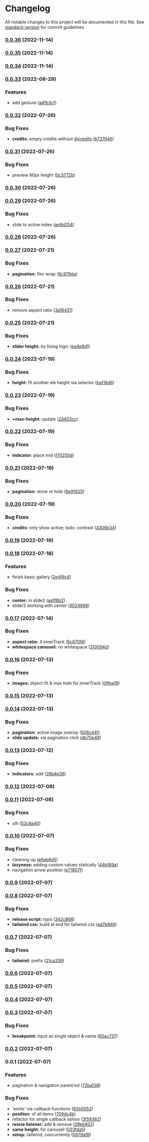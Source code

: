 # Changelog

All notable changes to this project will be documented in this file. See [standard-version](https://github.com/conventional-changelog/standard-version) for commit guidelines.

### [0.0.36](https://github.com/BKeanu1989/custom-carousel/compare/v0.0.35...v0.0.36) (2022-11-14)

### [0.0.35](https://github.com/BKeanu1989/custom-carousel/compare/v0.0.34...v0.0.35) (2022-11-14)

### [0.0.34](https://github.com/BKeanu1989/custom-carousel/compare/v0.0.33...v0.0.34) (2022-11-14)

### [0.0.33](https://github.com/BKeanu1989/custom-carousel/compare/v0.0.32...v0.0.33) (2022-08-29)


### Features

* add gesture ([a4fb3cf](https://github.com/BKeanu1989/custom-carousel/commit/a4fb3cfcc7c46eaa0c937027c8182d5a47788279))

### [0.0.32](https://github.com/BKeanu1989/custom-carousel/compare/v0.0.31...v0.0.32) (2022-07-26)


### Bug Fixes

* **credits:** empty credits without [@credits](https://github.com/credits) ([b727646](https://github.com/BKeanu1989/custom-carousel/commit/b727646b110ccf5b4d5afcbf3c2a12dd19deac30))

### [0.0.31](https://github.com/BKeanu1989/custom-carousel/compare/v0.0.30...v0.0.31) (2022-07-26)


### Bug Fixes

* preview 80px height ([0c3772b](https://github.com/BKeanu1989/custom-carousel/commit/0c3772bbbca7e06853628fe76a2f0dabd62f313d))

### [0.0.30](https://github.com/BKeanu1989/custom-carousel/compare/v0.0.29...v0.0.30) (2022-07-26)

### [0.0.29](https://github.com/BKeanu1989/custom-carousel/compare/v0.0.28...v0.0.29) (2022-07-26)


### Bug Fixes

* slide to active index ([ae9d254](https://github.com/BKeanu1989/custom-carousel/commit/ae9d254e26c61bab2a5a985f55a4a13ef4d89dd1))

### [0.0.28](https://github.com/BKeanu1989/custom-carousel/compare/v0.0.27...v0.0.28) (2022-07-26)

### [0.0.27](https://github.com/BKeanu1989/custom-carousel/compare/v0.0.26...v0.0.27) (2022-07-21)


### Bug Fixes

* **pagination:** flex wrap ([6c979da](https://github.com/BKeanu1989/custom-carousel/commit/6c979dad6704594d8193793820f6b580dbb8d797))

### [0.0.26](https://github.com/BKeanu1989/custom-carousel/compare/v0.0.25...v0.0.26) (2022-07-21)


### Bug Fixes

* remove aspect ratio ([3a16431](https://github.com/BKeanu1989/custom-carousel/commit/3a164311324ce43a291c54052d5bce37a67b6a56))

### [0.0.25](https://github.com/BKeanu1989/custom-carousel/compare/v0.0.24...v0.0.25) (2022-07-21)


### Bug Fixes

* **slider height:** by fixing logic ([ea4e8d1](https://github.com/BKeanu1989/custom-carousel/commit/ea4e8d15de19592da76cf985218a2feb763e5ee7))

### [0.0.24](https://github.com/BKeanu1989/custom-carousel/compare/v0.0.23...v0.0.24) (2022-07-19)


### Bug Fixes

* **height:** fit another ele height via selector ([baf18d6](https://github.com/BKeanu1989/custom-carousel/commit/baf18d6eae04acb55096a642a08d694d4120cf29))

### [0.0.23](https://github.com/BKeanu1989/custom-carousel/compare/v0.0.22...v0.0.23) (2022-07-19)


### Bug Fixes

* **+max-height:** update ([2d403cc](https://github.com/BKeanu1989/custom-carousel/commit/2d403cc6bfdc1cfcc62f6dce11a5a5466d613733))

### [0.0.22](https://github.com/BKeanu1989/custom-carousel/compare/v0.0.21...v0.0.22) (2022-07-19)


### Bug Fixes

* **indicator:** place mid ([f70255d](https://github.com/BKeanu1989/custom-carousel/commit/f70255d10bfe22d6c98133c4fea315a97722cf3f))

### [0.0.21](https://github.com/BKeanu1989/custom-carousel/compare/v0.0.20...v0.0.21) (2022-07-19)


### Bug Fixes

* **pagination:** show or hide ([8e91625](https://github.com/BKeanu1989/custom-carousel/commit/8e916250cb8a70dcd006b34a4b98282361efd09e))

### [0.0.20](https://github.com/BKeanu1989/custom-carousel/compare/v0.0.19...v0.0.20) (2022-07-19)


### Bug Fixes

* **credits:** only show active; todo: contrast ([4306b34](https://github.com/BKeanu1989/custom-carousel/commit/4306b344a00443569e22da76946b93d02239eb35))

### [0.0.19](https://github.com/BKeanu1989/custom-carousel/compare/v0.0.18...v0.0.19) (2022-07-19)

### [0.0.18](https://github.com/BKeanu1989/custom-carousel/compare/v0.0.17...v0.0.18) (2022-07-18)


### Features

* finish basic gallery ([2e4f8c6](https://github.com/BKeanu1989/custom-carousel/commit/2e4f8c6e8963554413b6c9b322b65fedfe1741f8))


### Bug Fixes

* **center:** in slide2 ([aa1f8b2](https://github.com/BKeanu1989/custom-carousel/commit/aa1f8b2f3e11ecfb09783323ce3fc235b01d19fc))
* slider2 working with center ([9024898](https://github.com/BKeanu1989/custom-carousel/commit/9024898b4691c5b7f80aedf2c1339ae5422dedd4))

### [0.0.17](https://github.com/BKeanu1989/custom-carousel/compare/v0.0.16...v0.0.17) (2022-07-14)


### Bug Fixes

* **aspect ratio:** 4 innerTrack ([6c670f4](https://github.com/BKeanu1989/custom-carousel/commit/6c670f4f11f4157507bd1e5107e0416674d072e3))
* **whitespace carousel:** no whitespace ([310094d](https://github.com/BKeanu1989/custom-carousel/commit/310094d813e701a65d77b4328c1b97c9c2a77b47))

### [0.0.16](https://github.com/BKeanu1989/custom-carousel/compare/v0.0.15...v0.0.16) (2022-07-13)


### Bug Fixes

* **images:** object-fit & max hide for innerTrack ([0ffea19](https://github.com/BKeanu1989/custom-carousel/commit/0ffea19c4621402d14e20fba9f850089f4b0f993))

### [0.0.15](https://github.com/BKeanu1989/custom-carousel/compare/v0.0.14...v0.0.15) (2022-07-13)

### [0.0.14](https://github.com/BKeanu1989/custom-carousel/compare/v0.0.13...v0.0.14) (2022-07-13)


### Bug Fixes

* **pagination:** active image overlay ([508cd4f](https://github.com/BKeanu1989/custom-carousel/commit/508cd4fbe167da605074dea92865d8a31d9a158d))
* **slide update:** via pagination click ([db70e49](https://github.com/BKeanu1989/custom-carousel/commit/db70e498baf6df2254a60a551fa4a96e96c6e709))

### [0.0.13](https://github.com/BKeanu1989/custom-carousel/compare/v0.0.12...v0.0.13) (2022-07-12)


### Bug Fixes

* **indicators:** add ([26b4e36](https://github.com/BKeanu1989/custom-carousel/commit/26b4e3667bc1982da38c6878915e2fe98c5498af))

### [0.0.12](https://github.com/BKeanu1989/custom-carousel/compare/v0.0.11...v0.0.12) (2022-07-08)

### [0.0.11](https://github.com/BKeanu1989/custom-carousel/compare/v0.0.10...v0.0.11) (2022-07-08)


### Bug Fixes

* sth ([52c8a40](https://github.com/BKeanu1989/custom-carousel/commit/52c8a40c2a7df5efff1d7590d015531fa3232987))

### [0.0.10](https://github.com/BKeanu1989/custom-carousel/compare/v0.0.9...v0.0.10) (2022-07-07)


### Bug Fixes

* cleaning up ([e6eb6d5](https://github.com/BKeanu1989/custom-carousel/commit/e6eb6d54735ae83f5962cf3205a82b63d840e079))
* **lazyness:** adding custom values statically ([44b189a](https://github.com/BKeanu1989/custom-carousel/commit/44b189af873567648b4b88688e3022d234943b28))
* navigation arrow position ([e71807f](https://github.com/BKeanu1989/custom-carousel/commit/e71807f9b2c2472bbc71f28ccfbf757fc8d4b5fc))

### [0.0.9](https://github.com/BKeanu1989/custom-carousel/compare/v0.0.8...v0.0.9) (2022-07-07)

### [0.0.8](https://github.com/BKeanu1989/custom-carousel/compare/v0.0.7...v0.0.8) (2022-07-07)


### Bug Fixes

* **release script:** typo ([342c868](https://github.com/BKeanu1989/custom-carousel/commit/342c868876dae1c0ceaf702b104668bd48fb05cb))
* **tailwind css:** build at end for tailwind css ([ad7b866](https://github.com/BKeanu1989/custom-carousel/commit/ad7b866f1aec274a05972a2535bebc7a04b14f00))

### [0.0.7](https://github.com/BKeanu1989/custom-carousel/compare/v0.0.6...v0.0.7) (2022-07-07)


### Bug Fixes

* **tailwind:** prefix ([21ca339](https://github.com/BKeanu1989/custom-carousel/commit/21ca339767212aec1884ffce02ac7a5527d53995))

### [0.0.6](https://github.com/BKeanu1989/custom-carousel/compare/v0.0.5...v0.0.6) (2022-07-07)

### [0.0.5](https://github.com/BKeanu1989/custom-carousel/compare/v0.0.4...v0.0.5) (2022-07-07)

### [0.0.4](https://github.com/BKeanu1989/custom-carousel/compare/v0.0.3...v0.0.4) (2022-07-07)

### [0.0.3](https://github.com/BKeanu1989/custom-carousel/compare/v0.0.2...v0.0.3) (2022-07-07)


### Bug Fixes

* **breakpoint:** input as single object & name ([65ac737](https://github.com/BKeanu1989/custom-carousel/commit/65ac737f62417c2820bf4da36ac0f6e59d04b182))

### [0.0.2](https://github.com/BKeanu1989/custom-carousel/compare/v0.0.1...v0.0.2) (2022-07-07)

### 0.0.1 (2022-07-07)


### Features

* pagination & navigation pareto'ed ([72ba138](https://github.com/BKeanu1989/custom-carousel/commit/72ba1380e0b20face704c0df1f3c8f07d58bd0b5))


### Bug Fixes

* 'emits' via callback functions ([82b0052](https://github.com/BKeanu1989/custom-carousel/commit/82b005283bdff87c32672c8d2c4c7c14574b3dbd))
* **position:** of all items ([709dc4b](https://github.com/BKeanu1989/custom-carousel/commit/709dc4b0813ced577b68a7f90dbe3fe00e3b393e))
* refactor for single callback option ([3f59362](https://github.com/BKeanu1989/custom-carousel/commit/3f59362b73c176f1274bb2df7c5fc3fc606e781c))
* **resize listener:** add & remove ([29bb802](https://github.com/BKeanu1989/custom-carousel/commit/29bb8021e206d54ff331aa98f1f7f93225ba5ad7))
* **same height:** for carousel ([033fda5](https://github.com/BKeanu1989/custom-carousel/commit/033fda53ee06ad313cac92077ed14a0fe57932da))
* **setup:** tailwind, concurrently ([5679af8](https://github.com/BKeanu1989/custom-carousel/commit/5679af8b6311f9a61d4c7c4210f8f471d83a6262))
